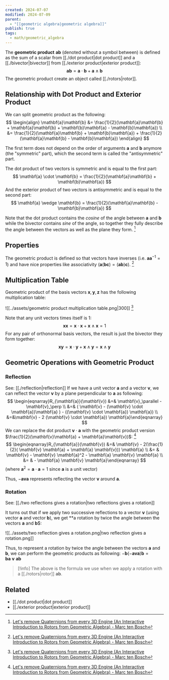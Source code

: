 ```yaml
---
created: 2024-07-07
modified: 2024-07-09
parent:
  - "[[geometric algebra|geometric algebra]]"
publish: true
tags:
  - math/geometric_algebra
---
```

The **geometric product** $\mathbf{a}\mathbf{b}$ (denoted without a symbol between) is defined as the sum of a scalar from [[./dot product|dot product]] and a [[./bivector|bivector]] from [[./exterior product|exterior product]]:
$$
\mathbf{a} \mathbf{b} = \mathbf{a} \cdot \mathbf{b} + \mathbf{a} \wedge \mathbf{b}
$$
The geometric product create an object called [[./rotors|rotor]].

## Relationship with Dot Product and Exterior Product
We can split geometric product as the following:
$$
\begin{align}
\mathbf{a}\mathbf{b} &= \frac{1}{2}(\mathbf{a}\mathbf{b} + \mathbf{a}\mathbf{b} + \mathbf{b}\mathbf{a} - \mathbf{b}\mathbf{a}) \\
&= \frac{1}{2}(\mathbf{a}\mathbf{b} + \mathbf{b}\mathbf{a}) + \frac{1}{2}(\mathbf{a}\mathbf{b} - \mathbf{b}\mathbf{a})
\end{align}
$$

The first term does not depend on the order of arguments $\mathbf{a}$ and $\mathbf{b}$ anymore (the "symmetric" part), which the second term is called the "antisymmetric" part.

The dot product of two vectors is symmetric and is equal to the first part:
$$
\mathbf{a} \cdot \mathbf{b} = \frac{1}{2}(\mathbf{a}\mathbf{b} + \mathbf{b}\mathbf{a})
$$
And the exterior product of two vectors is antisymmetric and is equal to the second part:
$$
\mathbf{a} \wedge \mathbf{b} = 
\frac{1}{2}(\mathbf{a}\mathbf{b} - \mathbf{b}\mathbf{a})
$$

Note that the dot product contains the *cosine* of the angle between $\mathbf{a}$ and $\mathbf{b}$ while the bivector contains *sine* of the angle, so together they fully describe the angle between the vectors as well as the plane they form. [^1]

## Properties
The geometric product is defined so that vectors have inverses (i.e. $\mathbf{a} \mathbf{a}^{-1} = 1$) and have nice properties like associativity ($\mathbf{a}(\mathbf{b}\mathbf{c} ) = (\mathbf{a}\mathbf{b})\mathbf{c}$). [^1]

## Multiplication Table
Geometric product of the basis vectors $\mathbf{x}, \mathbf{y}, \mathbf{z}$ has the following multiplication table:

![[../assets/geometric product multiplication table.png|300]]
[^1]

Note that any unit vectors times itself is $1$:
$$
\mathbf{x}\mathbf{x} = \mathbf{x} \cdot \mathbf{x} + \mathbf{x} \wedge \mathbf{x} = 1
$$
For any pair of orthonormal basis vectors, the result is just the bivector they form together:
$$
\mathbf{x} \mathbf{y} = \mathbf{x} \cdot \mathbf{y} + \mathbf{x} \wedge \mathbf{y} = \mathbf{x} \wedge \mathbf{y}
$$

## Geometric Operations with Geometric Product
### Reflection
See: [[./reflection|reflection]]
If we have a unit vector $\mathbf{a}$ and a vector $\mathbf{v}$, we can reflect the vector $\mathbf{v}$ by a plane perpendicular to $\mathbf{a}$ as following:
$$
\begin{eqnarray}R_{\mathbf{a}}(\mathbf{v}) &=& \mathbf{v}_\parallel - \mathbf{v}_\perp \\ 
 &=& ( \mathbf{v} - (\mathbf{v} \cdot \mathbf{a})\mathbf{a} ) - ((\mathbf{v} \cdot \mathbf{a}) \mathbf{a}) \\
 &=&\mathbf{v} - 2 (\mathbf{v} \cdot \mathbf{a}) \mathbf{a}\end{eqnarray}
$$
We can replace the dot product $\mathbf{v} \cdot \mathbf{a}$ with the geometric product version $\frac{1}{2}(\mathbf{v}\mathbf{a} + \mathbf{a}\mathbf{v})$: [^1]
$$
\begin{eqnarray}R_{\mathbf{a}}(\mathbf{v}) &=& \mathbf{v} - 2(\frac{1}{2}( \mathbf{v} \mathbf{a} + \mathbf{a} \mathbf{v})) \mathbf{a} \\ &= & \mathbf{v} - \mathbf{v} \mathbf{a}^2 - \mathbf{a} \mathbf{v} \mathbf{a} \\ &= & - \mathbf{a} \mathbf{v} \mathbf{a}\end{eqnarray}
$$
(where $\mathbf{a}^2 = \mathbf{a} \cdot \mathbf{a} = 1$ since $\mathbf{a}$ is a unit vector)

Thus, $- \mathbf{a} \mathbf{v} \mathbf{a}$ represents reflecting the vector $\mathbf{v}$ around $\mathbf{a}$.

### Rotation
See: [[./two reflections gives a rotation|two reflections gives a rotation]]

It turns out that if we apply two successive reflections to a vector $\mathbf{v}$ (using vector $\mathbf{a}$ and vector $\mathbf{b}$), we get **a rotation by twice the angle between the vectors $\mathbf{a}$ and $\mathbf{b}$$:

![[../assets/two reflection gives a rotation.png|two reflection gives a rotation.png]]

Thus, to represent a rotation by twice the angle between the vectors $\mathbf{a}$ and $\mathbf{b}$, we can perform the geometric products as following: 
$-\mathbf{b} (-\mathbf{a} \mathbf{v} \mathbf{a}) \mathbf{b} = \mathbf{b} \mathbf{a} \ \mathbf{v} \ \mathbf{a} \mathbf{b}$

> [!info] The above is the formula we use when we apply a rotation with a [[./rotors|rotor]] $\mathbf{a} \mathbf{b}$.

## Related
- [[./dot product|dot product]]
- [[./exterior product|exterior product]]

[^1]: [Let's remove Quaternions from every 3D Engine (An Interactive Introduction to Rotors from Geometric Algebra) - Marc ten Bosch](https://marctenbosch.com/quaternions)
